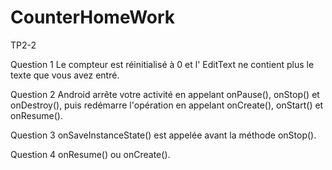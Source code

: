 # CounterHomeWork
TP2-2

Question 1
Le compteur est réinitialisé à 0 et l' EditText ne contient plus le texte que vous avez entré.


Question 2
Android arrête votre activité en appelant onPause(), onStop() et onDestroy(), puis redémarre l'opération en appelant onCreate(), onStart() et onResume().


Question 3
onSaveInstanceState() est appelée avant la méthode onStop().


Question 4
onResume() ou onCreate().


